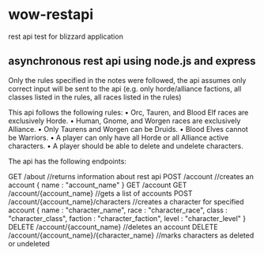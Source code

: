 # wow-restapi
rest api test for blizzard application

asynchronous rest api using node.js and express
--
Only the rules specified in the notes were followed, the api assumes only correct input will be sent to the api (e.g. only horde/alliance factions, all classes listed in the rules, all races listed in the rules)

This api follows the following rules: 
•         Orc, Tauren, and Blood Elf races are exclusively Horde.
•         Human, Gnome, and Worgen races are exclusively Alliance.
•         Only Taurens and Worgen can be Druids.
•         Blood Elves cannot be Warriors.
•         A player can only have all Horde or all Alliance active characters.
•         A player should be able to delete and undelete characters.

The api has the following endpoints:

GET /about
  //returns information about rest api
POST /account
  //creates an account
  { name : "account_name" }
GET /account
GET /account/{account_name}
  //gets a list of accounts
POST /account/{account_name}/characters
  //creates a character for specified account
  { name : "character_name", race : "character_race", class : "character_class", faction : "character_faction", level : "character_level" }
DELETE /account/{account_name}
  //deletes an account
DELETE /account/{account_name}/{character_name}
  //marks characters as deleted or undeleted
